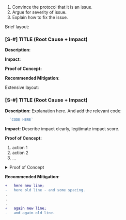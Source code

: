 1. Convince the protocol that it is an issue. 
2. Argue for severity of issue. 
3. Explain how to fix the issue. 

Brief layout: 

### [S-#] TITLE (Root Cause + Impact)

**Description:** 

**Impact:** 

**Proof of Concept:**

**Recommended Mitigation:** 


Extensive layout: 

### [S-#] TITLE (Root Cause + Impact)

**Description:** Explanation here. And add the relevant code: 

```javascript
  `CODE HERE`
```


**Impact:** Describe impact clearly, legitimate impact score. 

**Proof of Concept:**
1. action 1
2. action 2
3. ... 
<details>
<summary> Proof of Concept</summary>

Place the following in `SCRIPT NAME HERE`
```javascript
  `CODE HERE`
```
</details>

**Recommended Mitigation:** 

```diff 
+   here new line;
-   here old line - and some spacing.
.
.
.
+   again new line;
-   and again old line.
```

